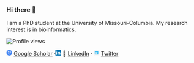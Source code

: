 ### Hi there 👋



I am a PhD student at the University of Missouri-Columbia. My research interest is in bioinformatics.
 
![Profile views](https://gpvc.arturio.dev/Rajshekhorroy)  

<img src="sc.png" style="width:15px;height:15px;"> [Google Scholar](https://scholar.google.com/citations?user=bvWKL3UAAAAJ&hl=en) ·<img src="ln.png" style="width:15px;height:15px;"> 👔 [LinkedIn](https://www.linkedin.com/in/rajshekhorroy/) · <img src="tw.jpg" style="width:15px;height:15px;"> [Twitter](https://twitter.com/RajShekhorRoy)




<!--
**RajShekhorRoy/RajShekhorRoy** is a ✨ _special_ ✨ repository because its `README.md` (this file) appears on your GitHub profile.

Here are some ideas to get you started:

- 🔭 I’m currently working on ...
- 🌱 I’m currently learning ...
- 👯 I’m looking to collaborate on ...
- 🤔 I’m looking for help with ...
- 💬 Ask me about ...
- 📫 How to reach me: ...
- 😄 Pronouns: ...
- ⚡ Fun fact: ...
-->
